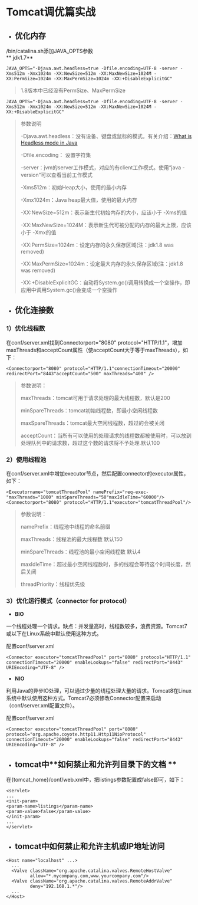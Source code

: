 # Tomcat调优篇实战

* ## 优化内存

/bin/catalina.sh添加JAVA\_OPTS参数  
** jdk1.7**

```
JAVA_OPTS="-Djava.awt.headless=true -Dfile.encoding=UTF-8 -server -Xms512m -Xmx1024m -XX:NewSize=512m -XX:MaxNewSize=1024M -XX:PermSize=1024m -XX:MaxPermSize=1024m -XX:+DisableExplicitGC"
```

> 1.8版本中已经没有PermSize、MaxPermSize

```
JAVA_OPTS="-Djava.awt.headless=true -Dfile.encoding=UTF-8 -server -Xms512m -Xmx1024m -XX:NewSize=512m -XX:MaxNewSize=1024M -XX:+DisableExplicitGC"
```

> 参数说明
>
> -Djava.awt.headless：没有设备、键盘或鼠标的模式。有关介绍：[What is Headless mode in Java](https://link.jianshu.com?t=https://blog.idrsolutions.com/2013/08/what-is-headless-mode-in-java/)
>
> -Dfile.encoding： 设置字符集
>
> -server：jvm的server工作模式，对应的有client工作模式。使用“java -version”可以查看当前工作模式
>
> -Xms512m：初始Heap大小，使用的最小内存
>
> -Xmx1024m：Java heap最大值，使用的最大内存
>
> -XX:NewSize=512m：表示新生代初始内存的大小，应该小于 -Xms的值
>
> -XX:MaxNewSize=1024M：表示新生代可被分配的内存的最大上限，应该小于 -Xmx的值
>
> -XX:PermSize=1024m：设定内存的永久保存区域\(注：jdk1.8 was removed\)
>
> -XX:MaxPermSize=1024m：设定最大内存的永久保存区域\(注：jdk1.8 was removed\)
>
> -XX:+DisableExplicitGC：自动将System.gc\(\)调用转换成一个空操作，即应用中调用System.gc\(\)会变成一个空操作

* ## 优化连接数

### 1）优化线程数

在conf/server.xml找到Connectorport="8080" protocol="HTTP/1.1"，增加maxThreads和acceptCount属性（使acceptCount大于等于maxThreads），如下：

```
<Connectorport="8080" protocol="HTTP/1.1"connectionTimeout="20000" redirectPort="8443"acceptCount="500" maxThreads="400" />
```

> 参数说明：
>
> maxThreads：tomcat可用于请求处理的最大线程数，默认是200
>
> minSpareThreads：tomcat初始线程数，即最小空闲线程数
>
> maxSpareThreads：tomcat最大空闲线程数，超过的会被关闭
>
> acceptCount：当所有可以使用的处理请求的线程数都被使用时，可以放到处理队列中的请求数，超过这个数的请求将不予处理.默认100

### 2）使用线程池

在conf/server.xml中增加executor节点，然后配置connector的executor属性，如下：

```
<Executorname="tomcatThreadPool" namePrefix="req-exec-"maxThreads="1000" minSpareThreads="50"maxIdleTime="60000"/>
<Connectorport="8080" protocol="HTTP/1.1"executor="tomcatThreadPool"/>
```

> 参数说明：
>
> namePrefix：线程池中线程的命名前缀
>
> maxThreads：线程池的最大线程数  默认150
>
> minSpareThreads：线程池的最小空闲线程数 默认4
>
> maxIdleTime：超过最小空闲线程数时，多的线程会等待这个时间长度，然后关闭
>
> threadPriority：线程优先级

### 3）优化运行模式（connector for protocol）

* **BIO**

一个线程处理一个请求。缺点：并发量高时，线程数较多，浪费资源。Tomcat7或以下在Linux系统中默认使用这种方式。

配置conf/server.xml

```
<Connector executor="tomcatThreadPool" port="8080" protocol="HTTP/1.1" connectionTimeout="20000" enableLookups="false" redirectPort="8443" URIEncoding="UTF-8" />
```

* **NIO**

利用Java的异步IO处理，可以通过少量的线程处理大量的请求。Tomcat8在Linux系统中默认使用这种方式。Tomcat7必须修改Connector配置来启动（conf/server.xml配置文件）。

配置conf/server.xml

```
<Connector executor="tomcatThreadPool" port="8080" protocol="org.apache.coyote.http11.Http11NioProtocol" connectionTimeout="20000" enableLookups="false" redirectPort="8443" URIEncoding="UTF-8" />
```

* ## tomcat中**如何禁止和允许列目录下的文档 **

在{tomcat\_home}/conf/web.xml中，把listings参数配置成false即可，如下： 

```
<servlet> 
... 
<init-param> 
<param-name>listings</param-name> 
<param-value>false</param-value> 
</init-param> 
... 
</servlet> 
```

* ## tomcat中**如何禁止和允许主机或IP地址访问**

```
<Host name="localhost" ...> 
  ... 
  <Valve className="org.apache.catalina.valves.RemoteHostValve" 
         allow="*.mycompany.com,www.yourcompany.com"/> 
  <Valve className="org.apache.catalina.valves.RemoteAddrValve" 
         deny="192.168.1.*"/> 
  ... 
</Host> 
```



